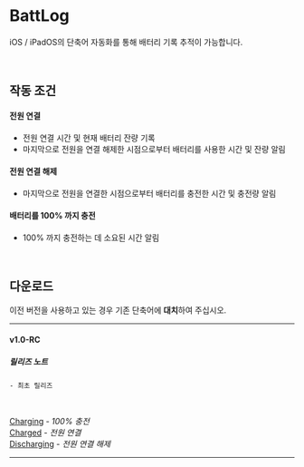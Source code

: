 # BattLog
iOS / iPadOS의 단축어 자동화를 통해 배터리 기록 추적이 가능합니다.

<br/>

## 작동 조건
#### **전원 연결**
- 전원 연결 시간 및 현재 배터리 잔량 기록
- 마지막으로 전원을 연결 해제한 시점으로부터 배터리를 사용한 시간 및 잔량 알림

#### **전원 연결 해제**
- 마지막으로 전원을 연결한 시점으로부터 배터리를 충전한 시간 및 충전량 알림

#### **배터리를 100% 까지 충전**
- 100% 까지 충전하는 데 소요된 시간 알림

<br/>

## **다운로드**
이전 버전을 사용하고 있는 경우 기존 단축어에 **대치**하여 주십시오.
___
#### v1.0-RC
##### 릴리즈 노트
    - 최초 릴리즈

<br/>

[Charging](https://www.icloud.com/shortcuts/1af02aa66e2a41c3a92f802c8c2b8a77) - *100% 충전*  
[Charged](https://www.icloud.com/shortcuts/7d568a2460394dc18771eeeced1a93c4) - *전원 연결*  
[Discharging](https://www.icloud.com/shortcuts/62f18812b76640378212bd464809d0b6) - *전원 연결 해제*
___
